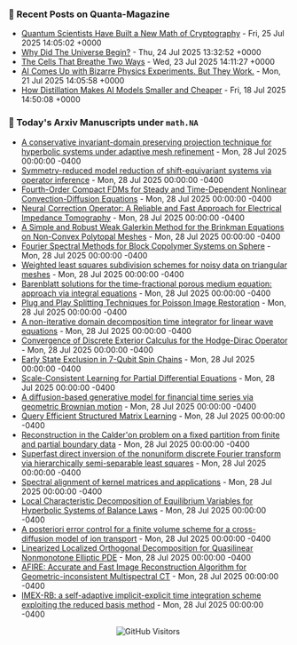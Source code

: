 ### 📝 Recent Posts on Quanta-Magazine
<!-- quanta starts -->
* <a href="https://www.quantamagazine.org/quantum-scientists-have-built-a-new-math-of-cryptography-20250725/">Quantum Scientists Have Built a New Math of Cryptography</a> - Fri, 25 Jul 2025 14:05:02 +0000
* <a href="https://www.quantamagazine.org/why-did-the-universe-begin-20250724/">Why Did The Universe Begin?</a> - Thu, 24 Jul 2025 13:32:52 +0000
* <a href="https://www.quantamagazine.org/the-cells-that-breathe-two-ways-20250723/">The Cells That Breathe Two Ways</a> - Wed, 23 Jul 2025 14:11:27 +0000
* <a href="https://www.quantamagazine.org/ai-comes-up-with-bizarre-physics-experiments-but-they-work-20250721/">AI Comes Up with Bizarre Physics Experiments. But They Work.</a> - Mon, 21 Jul 2025 14:05:58 +0000
* <a href="https://www.quantamagazine.org/how-distillation-makes-ai-models-smaller-and-cheaper-20250718/">How Distillation Makes AI Models Smaller and Cheaper</a> - Fri, 18 Jul 2025 14:50:08 +0000
<!-- quanta ends -->


### 📝 Today's Arxiv Manuscripts under ``math.NA``
<!-- arxiv-math-na starts -->
* <a href="https://arxiv.org/abs/2507.18717">A conservative invariant-domain preserving projection technique for hyperbolic systems under adaptive mesh refinement</a> - Mon, 28 Jul 2025 00:00:00 -0400
* <a href="https://arxiv.org/abs/2507.18780">Symmetry-reduced model reduction of shift-equivariant systems via operator inference</a> - Mon, 28 Jul 2025 00:00:00 -0400
* <a href="https://arxiv.org/abs/2507.18799">Fourth-Order Compact FDMs for Steady and Time-Dependent Nonlinear Convection-Diffusion Equations</a> - Mon, 28 Jul 2025 00:00:00 -0400
* <a href="https://arxiv.org/abs/2507.18875">Neural Correction Operator: A Reliable and Fast Approach for Electrical Impedance Tomography</a> - Mon, 28 Jul 2025 00:00:00 -0400
* <a href="https://arxiv.org/abs/2507.18896">A Simple and Robust Weak Galerkin Method for the Brinkman Equations on Non-Convex Polytopal Meshes</a> - Mon, 28 Jul 2025 00:00:00 -0400
* <a href="https://arxiv.org/abs/2507.18968">Fourier Spectral Methods for Block Copolymer Systems on Sphere</a> - Mon, 28 Jul 2025 00:00:00 -0400
* <a href="https://arxiv.org/abs/2507.18976">Weighted least squares subdivision schemes for noisy data on triangular meshes</a> - Mon, 28 Jul 2025 00:00:00 -0400
* <a href="https://arxiv.org/abs/2507.19217">Barenblatt solutions for the time-fractional porous medium equation: approach via integral equations</a> - Mon, 28 Jul 2025 00:00:00 -0400
* <a href="https://arxiv.org/abs/2507.19378">Plug and Play Splitting Techniques for Poisson Image Restoration</a> - Mon, 28 Jul 2025 00:00:00 -0400
* <a href="https://arxiv.org/abs/2507.19379">A non-iterative domain decomposition time integrator for linear wave equations</a> - Mon, 28 Jul 2025 00:00:00 -0400
* <a href="https://arxiv.org/abs/2507.19405">Convergence of Discrete Exterior Calculus for the Hodge-Dirac Operator</a> - Mon, 28 Jul 2025 00:00:00 -0400
* <a href="https://arxiv.org/abs/2507.18767">Early State Exclusion in 7-Qubit Spin Chains</a> - Mon, 28 Jul 2025 00:00:00 -0400
* <a href="https://arxiv.org/abs/2507.18813">Scale-Consistent Learning for Partial Differential Equations</a> - Mon, 28 Jul 2025 00:00:00 -0400
* <a href="https://arxiv.org/abs/2507.19003">A diffusion-based generative model for financial time series via geometric Brownian motion</a> - Mon, 28 Jul 2025 00:00:00 -0400
* <a href="https://arxiv.org/abs/2507.19290">Query Efficient Structured Matrix Learning</a> - Mon, 28 Jul 2025 00:00:00 -0400
* <a href="https://arxiv.org/abs/2507.19410">Reconstruction in the Calder'on problem on a fixed partition from finite and partial boundary data</a> - Mon, 28 Jul 2025 00:00:00 -0400
* <a href="https://arxiv.org/abs/2404.13223">Superfast direct inversion of the nonuniform discrete Fourier transform via hierarchically semi-separable least squares</a> - Mon, 28 Jul 2025 00:00:00 -0400
* <a href="https://arxiv.org/abs/2409.04263">Spectral alignment of kernel matrices and applications</a> - Mon, 28 Jul 2025 00:00:00 -0400
* <a href="https://arxiv.org/abs/2412.19791">Local Characteristic Decomposition of Equilibrium Variables for Hyperbolic Systems of Balance Laws</a> - Mon, 28 Jul 2025 00:00:00 -0400
* <a href="https://arxiv.org/abs/2502.08306">A posteriori error control for a finite volume scheme for a cross-diffusion model of ion transport</a> - Mon, 28 Jul 2025 00:00:00 -0400
* <a href="https://arxiv.org/abs/2502.13831">Linearized Localized Orthogonal Decomposition for Quasilinear Nonmonotone Elliptic PDE</a> - Mon, 28 Jul 2025 00:00:00 -0400
* <a href="https://arxiv.org/abs/2505.24793">AFIRE: Accurate and Fast Image Reconstruction Algorithm for Geometric-inconsistent Multispectral CT</a> - Mon, 28 Jul 2025 00:00:00 -0400
* <a href="https://arxiv.org/abs/2506.16470">IMEX-RB: a self-adaptive implicit-explicit time integration scheme exploiting the reduced basis method</a> - Mon, 28 Jul 2025 00:00:00 -0400
<!-- arxiv-math-na ends -->

<div align="center">
  
![GitHub Visitors](https://api.visitorbadge.io/api/visitors?path=https%3A%2F%2Fgithub.com%2Flowrank&label=profile%20views&labelColor=%231e1e2e&countColor=%23cba6f7)



</div>
